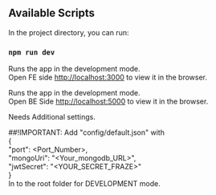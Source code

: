 ## Available Scripts

In the project directory, you can run:

### `npm run dev`

Runs the app in the development mode.<br />
Open FE side [http://localhost:3000](http://localhost:3000) to view it in the browser.

Runs the app in the development mode.<br />
Open BE Side [http://localhost:5000](http://localhost:5000) to view it in the browser.

Needs Additional settings.

##!IMPORTANT: 
Add "config/default.json" with <br /> 
{ <br />
  "port": <Port_Number>,<br />
  "mongoUri": "<Your_mongodb_URL>",<br />
  "jwtSecret": "<YOUR_SECRET_FRAZE>" <br />
} <br />
In to the root folder for DEVELOPMENT mode.
